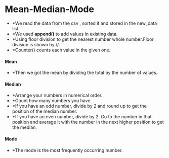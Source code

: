 # Mean-Median-Mode
  * *We read the data from the csv , sorted it and stored in the new_data list.
  * *We used **append()** to add values in existing data.
  * *Using floor division to get the nearest number whole number.Floor division is shown by //.
  * *Counter() counts each value in the given one.

#### Mean
 * *Then we got the mean by dividing the total by the number of values.

#### Median
  * *Arrange your numbers in numerical order.
  * *Count how many numbers you have.
  * *If you have an odd number, divide by 2 and round up to get the position of the median number.
  * *If you have an even number, divide by 2. Go to the number in that position and average it with the number in the next higher position to get the median.

#### Mode
  * *The mode is the most frequently occurring number. 
